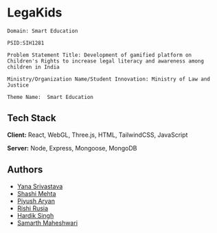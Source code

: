 
# LegaKids

``Domain: Smart Education​``

``PSID:SIH1281​``

``Problem Statement Title: Development of gamified platform on Children's Rights to increase legal literacy ​and awareness among children in India​``

``Ministry/Organization Name/Student Innovation: Ministry of Law and Justice​``

``Theme Name:  Smart Education​``

## Tech Stack

**Client:** React, WebGL, Three.js, HTML, TailwindCSS, JavaScript

**Server:** Node, Express, Mongoose, MongoDB




## Authors

- [Yana Srivastava](https://www.github.com/yana123-456)
- [Shashi Mehta](https://www.github.com/shashimehta03)
- [Piyush Aryan](https://www.github.com/PiyushAryan)
- [Rishi Rusia](https://www.github.com/Rishi-Rusia)
- [Hardik Singh](https://www.github.com/yana123-456)
- [Samarth Maheshwari](https://www.github.com/SamarthMaheshwari)



